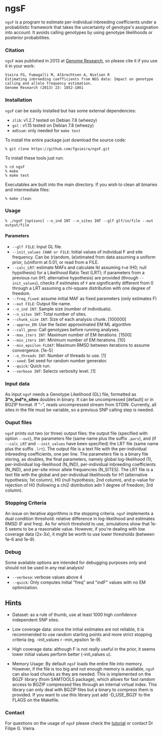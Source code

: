 

# ngsF

`ngsF` is a program to estimate per-individual inbreeding coefficients under a probabilistic framework that takes the uncertainty of genotype's assignation into account. It avoids calling genotypes by using genotype likelihoods or posterior probabilities.

### Citation

`ngsF` was published in 2013 at [Genome Research](http://genome.cshlp.org/content/23/11/1852.full), so please cite it if you use it in your work:

    Vieira FG, Fumagalli M, Albrechtsen A, Nielsen R
    Estimating inbreeding coefficients from NGS data: Impact on genotype calling and allele frequency estimation.
    Genome Research (2013) 23: 1852-1861

### Installation

`ngsF` can be easily installed but has some external dependencies:

* `zlib`: v1.2.7 tested on Debian 7.8 (wheezy)
* `gsl` : v1.15 tested on Debian 7.8 (wheezy)
* `md5sum`: only needed for `make test`

To install the entire package just download the source code:

    % git clone https://github.com/fgvieira/ngsF.git

To install these tools just run:

    % cd ngsF
    % make
    % make test

Executables are built into the main directory. If you wish to clean all binaries and intermediate files:

    % make clean

### Usage

    % ./ngsF [options] --n_ind INT --n_sites INT --glf glf/in/file --out output/file

#### Parameters

* `--glf FILE`: Input GL file.
* `--init_values CHAR or FILE`: Initial values of individual F and site frequency. Can be (r)andom, (e)stimated from data assuming a uniform prior, (u)niform at 0.01, or read from a FILE.
* `--calc_LRT`: estimate MAFs and calculate lkl assuming `F=0` (H0; null hypothesis) for a Likelihood Ratio Test (LRT); if parameters from a previous run (H1; alternative hypothesis) are provided (through `--init_values`), checks if estimates of `F` are significantly different from 0 through a LRT assuming a chi-square distribution with one degree of freedom.
* `--freq_fixed`: assume initial MAF as fixed parameters (only estimates F)
* `--out FILE`: Output file name.
* `--n_ind INT`: Sample size (number of individuals).
* `--n_sites INT`: Total number of sites.
* `--chunk_size INT`: Size of each analysis chunk. [100000]
* `--approx_EM`: Use the faster approximated EM ML algorithm
* `--call_geno`: Call genotypes before running analyses.
* `--max_iters INT`: Maximum number of EM iterations. [1500]
* `--min_iters INT`: Minimum number of EM iterations. [10]
* `--min_epsilon FLOAT`: Maximum RMSD between iterations to assume convergence. [1e-5]
* `--n_threads INT`: Number of threads to use. [1]
* `--seed`: Set seed for random number generator.
* `--quick`: Quick run.
* `--verbose INT`: Selects verbosity level. [1]

### Input data
As input `ngsF` needs a Genotype Likelihood (GL) file, formatted as __3\*n_ind\*n_sites__ doubles in binary. It can be uncompressed [default] or in BGZIP format. If "-", reads uncompressed stream from STDIN. Currently, all sites in the file must be variable, so a previous SNP calling step is needed.

### Ouput files
`ngsF` prints out two (or three) output files: the output file (specified with option `--out`), the parameters file (same name plus the suffix `.pars`), and (if `--calc_LRT` and `--init_values` have been specified) the LRT file (same name plus the suffis `.lrt`). The output file is a text file with the per-individual inbreeding coefficients, one per line. The parameters file is a binary file storing, as doubles, the final parameters, namely global log-likelihood (1), per-individual log-likelihood (N_IND), per-individual inbreeding coefficients (N_IND), and per-site minor allele frequencies (N_SITES). The LRT file is a text file with the global and per-individual likelihoods for H1 (alternative hypothesis; 1st column), H0 (null hypothesis; 2nd column), and p-value for rejection of H0 (following a chi2 distribution adn 1 degree of freedom; 3rd column).

### Stopping Criteria
An issue on iterative algorithms is the stopping criteria. `ngsF` implements a dual condition threshold: relative difference in log-likelihood and estimates RMSD (F and freq). As for which threshold to use, simulations show that 1e-5 seems to be a reasonable value. However, if you're dealing with low coverage data (2x-3x), it might be worth to use lower thresholds (between 1e-6 and 1e-9).

### Debug
Some available options are intended for debugging purposes only and should not be used in any real analysis!

* `--verbose`: verbose values above 4
* `--quick`: Only computes initial "freq" and "indF" values with no EM optimization.

## Hints
- Dataset: as a rule of thumb, use at least 1000 high confidence independent SNP sites.

- Low coverage data: since the initial estimates are not reliable, it is recommended to use random starting points and more strict stopping criteria (eg. -init_values r -min_epsilon 1e-9).

- High coverage data: although F is not really useful in the prior, it seems lower initial values perform better (-init_values u).

- Memory Usage: By default `ngsF` loads the entire file into memory. However, if the file is too big and not enough memory is available, `ngsF` can also load chunks as they are needed. This is implemented on the BGZF library (from SAMTOOLS package), which allows for fast random access to BGZIP compressed files through an internal virtual index. This library can only deal with BGZIP files but a binary to compress them is provided.
If you want to use this library just add -D_USE_BGZF to the FLAGS on the Makefile.

### Contact
For questions on the usage of `ngsF` please check the [tutorial](https://github.com/fgvieira/ngsF/tree/master/examples) or contact Dr Filipe G. Vieira.
